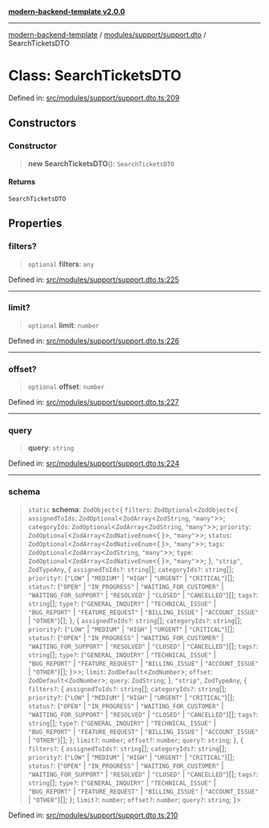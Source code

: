 [**modern-backend-template v2.0.0**](../../../../README.md)

***

[modern-backend-template](../../../../modules.md) / [modules/support/support.dto](../README.md) / SearchTicketsDTO

# Class: SearchTicketsDTO

Defined in: [src/modules/support/support.dto.ts:209](https://github.com/maemreyo/saas-4cus-nodejs/blob/2a5b3f3aa11335dfa561e80e1feabb8e6084261e/src/modules/support/support.dto.ts#L209)

## Constructors

### Constructor

> **new SearchTicketsDTO**(): `SearchTicketsDTO`

#### Returns

`SearchTicketsDTO`

## Properties

### filters?

> `optional` **filters**: `any`

Defined in: [src/modules/support/support.dto.ts:225](https://github.com/maemreyo/saas-4cus-nodejs/blob/2a5b3f3aa11335dfa561e80e1feabb8e6084261e/src/modules/support/support.dto.ts#L225)

***

### limit?

> `optional` **limit**: `number`

Defined in: [src/modules/support/support.dto.ts:226](https://github.com/maemreyo/saas-4cus-nodejs/blob/2a5b3f3aa11335dfa561e80e1feabb8e6084261e/src/modules/support/support.dto.ts#L226)

***

### offset?

> `optional` **offset**: `number`

Defined in: [src/modules/support/support.dto.ts:227](https://github.com/maemreyo/saas-4cus-nodejs/blob/2a5b3f3aa11335dfa561e80e1feabb8e6084261e/src/modules/support/support.dto.ts#L227)

***

### query

> **query**: `string`

Defined in: [src/modules/support/support.dto.ts:224](https://github.com/maemreyo/saas-4cus-nodejs/blob/2a5b3f3aa11335dfa561e80e1feabb8e6084261e/src/modules/support/support.dto.ts#L224)

***

### schema

> `static` **schema**: `ZodObject`\<\{ `filters`: `ZodOptional`\<`ZodObject`\<\{ `assignedToIds`: `ZodOptional`\<`ZodArray`\<`ZodString`, `"many"`\>\>; `categoryIds`: `ZodOptional`\<`ZodArray`\<`ZodString`, `"many"`\>\>; `priority`: `ZodOptional`\<`ZodArray`\<`ZodNativeEnum`\<\{ \}\>, `"many"`\>\>; `status`: `ZodOptional`\<`ZodArray`\<`ZodNativeEnum`\<\{ \}\>, `"many"`\>\>; `tags`: `ZodOptional`\<`ZodArray`\<`ZodString`, `"many"`\>\>; `type`: `ZodOptional`\<`ZodArray`\<`ZodNativeEnum`\<\{ \}\>, `"many"`\>\>; \}, `"strip"`, `ZodTypeAny`, \{ `assignedToIds?`: `string`[]; `categoryIds?`: `string`[]; `priority?`: (`"LOW"` \| `"MEDIUM"` \| `"HIGH"` \| `"URGENT"` \| `"CRITICAL"`)[]; `status?`: (`"OPEN"` \| `"IN_PROGRESS"` \| `"WAITING_FOR_CUSTOMER"` \| `"WAITING_FOR_SUPPORT"` \| `"RESOLVED"` \| `"CLOSED"` \| `"CANCELLED"`)[]; `tags?`: `string`[]; `type?`: (`"GENERAL_INQUIRY"` \| `"TECHNICAL_ISSUE"` \| `"BUG_REPORT"` \| `"FEATURE_REQUEST"` \| `"BILLING_ISSUE"` \| `"ACCOUNT_ISSUE"` \| `"OTHER"`)[]; \}, \{ `assignedToIds?`: `string`[]; `categoryIds?`: `string`[]; `priority?`: (`"LOW"` \| `"MEDIUM"` \| `"HIGH"` \| `"URGENT"` \| `"CRITICAL"`)[]; `status?`: (`"OPEN"` \| `"IN_PROGRESS"` \| `"WAITING_FOR_CUSTOMER"` \| `"WAITING_FOR_SUPPORT"` \| `"RESOLVED"` \| `"CLOSED"` \| `"CANCELLED"`)[]; `tags?`: `string`[]; `type?`: (`"GENERAL_INQUIRY"` \| `"TECHNICAL_ISSUE"` \| `"BUG_REPORT"` \| `"FEATURE_REQUEST"` \| `"BILLING_ISSUE"` \| `"ACCOUNT_ISSUE"` \| `"OTHER"`)[]; \}\>\>; `limit`: `ZodDefault`\<`ZodNumber`\>; `offset`: `ZodDefault`\<`ZodNumber`\>; `query`: `ZodString`; \}, `"strip"`, `ZodTypeAny`, \{ `filters?`: \{ `assignedToIds?`: `string`[]; `categoryIds?`: `string`[]; `priority?`: (`"LOW"` \| `"MEDIUM"` \| `"HIGH"` \| `"URGENT"` \| `"CRITICAL"`)[]; `status?`: (`"OPEN"` \| `"IN_PROGRESS"` \| `"WAITING_FOR_CUSTOMER"` \| `"WAITING_FOR_SUPPORT"` \| `"RESOLVED"` \| `"CLOSED"` \| `"CANCELLED"`)[]; `tags?`: `string`[]; `type?`: (`"GENERAL_INQUIRY"` \| `"TECHNICAL_ISSUE"` \| `"BUG_REPORT"` \| `"FEATURE_REQUEST"` \| `"BILLING_ISSUE"` \| `"ACCOUNT_ISSUE"` \| `"OTHER"`)[]; \}; `limit?`: `number`; `offset?`: `number`; `query?`: `string`; \}, \{ `filters?`: \{ `assignedToIds?`: `string`[]; `categoryIds?`: `string`[]; `priority?`: (`"LOW"` \| `"MEDIUM"` \| `"HIGH"` \| `"URGENT"` \| `"CRITICAL"`)[]; `status?`: (`"OPEN"` \| `"IN_PROGRESS"` \| `"WAITING_FOR_CUSTOMER"` \| `"WAITING_FOR_SUPPORT"` \| `"RESOLVED"` \| `"CLOSED"` \| `"CANCELLED"`)[]; `tags?`: `string`[]; `type?`: (`"GENERAL_INQUIRY"` \| `"TECHNICAL_ISSUE"` \| `"BUG_REPORT"` \| `"FEATURE_REQUEST"` \| `"BILLING_ISSUE"` \| `"ACCOUNT_ISSUE"` \| `"OTHER"`)[]; \}; `limit?`: `number`; `offset?`: `number`; `query?`: `string`; \}\>

Defined in: [src/modules/support/support.dto.ts:210](https://github.com/maemreyo/saas-4cus-nodejs/blob/2a5b3f3aa11335dfa561e80e1feabb8e6084261e/src/modules/support/support.dto.ts#L210)
